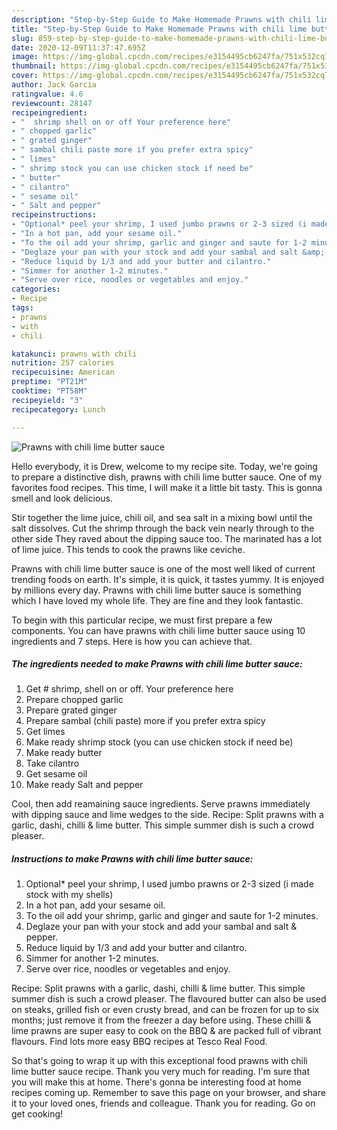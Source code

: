 ```yaml
---
description: "Step-by-Step Guide to Make Homemade Prawns with chili lime butter sauce"
title: "Step-by-Step Guide to Make Homemade Prawns with chili lime butter sauce"
slug: 859-step-by-step-guide-to-make-homemade-prawns-with-chili-lime-butter-sauce
date: 2020-12-09T11:37:47.695Z
image: https://img-global.cpcdn.com/recipes/e3154495cb6247fa/751x532cq70/prawns-with-chili-lime-butter-sauce-recipe-main-photo.jpg
thumbnail: https://img-global.cpcdn.com/recipes/e3154495cb6247fa/751x532cq70/prawns-with-chili-lime-butter-sauce-recipe-main-photo.jpg
cover: https://img-global.cpcdn.com/recipes/e3154495cb6247fa/751x532cq70/prawns-with-chili-lime-butter-sauce-recipe-main-photo.jpg
author: Jack Garcia
ratingvalue: 4.6
reviewcount: 28147
recipeingredient:
- "  shrimp shell on or off Your preference here"
- " chopped garlic"
- " grated ginger"
- " sambal chili paste more if you prefer extra spicy"
- " limes"
- " shrimp stock you can use chicken stock if need be"
- " butter"
- " cilantro"
- " sesame oil"
- " Salt and pepper"
recipeinstructions:
- "Optional* peel your shrimp, I used jumbo prawns or 2-3 sized (i made stock with my shells)"
- "In a hot pan, add your sesame oil."
- "To the oil add your shrimp, garlic and ginger and saute for 1-2 minutes."
- "Deglaze your pan with your stock and add your sambal and salt &amp; pepper."
- "Reduce liquid by 1/3 and add your butter and cilantro."
- "Simmer for another 1-2 minutes."
- "Serve over rice, noodles or vegetables and enjoy."
categories:
- Recipe
tags:
- prawns
- with
- chili

katakunci: prawns with chili 
nutrition: 257 calories
recipecuisine: American
preptime: "PT21M"
cooktime: "PT58M"
recipeyield: "3"
recipecategory: Lunch

---
```



![Prawns with chili lime butter sauce](https://img-global.cpcdn.com/recipes/e3154495cb6247fa/751x532cq70/prawns-with-chili-lime-butter-sauce-recipe-main-photo.jpg)

Hello everybody, it is Drew, welcome to my recipe site. Today, we're going to prepare a distinctive dish, prawns with chili lime butter sauce. One of my favorites food recipes. This time, I will make it a little bit tasty. This is gonna smell and look delicious.

Stir together the lime juice, chili oil, and sea salt in a mixing bowl until the salt dissolves. Cut the shrimp through the back vein nearly through to the other side They raved about the dipping sauce too. The marinated has a lot of lime juice. This tends to cook the prawns like ceviche.

Prawns with chili lime butter sauce is one of the most well liked of current trending foods on earth. It's simple, it is quick, it tastes yummy. It is enjoyed by millions every day. Prawns with chili lime butter sauce is something which I have loved my whole life. They are fine and they look fantastic.


To begin with this particular recipe, we must first prepare a few components. You can have prawns with chili lime butter sauce using 10 ingredients and 7 steps. Here is how you can achieve that.

<!--inarticleads1-->

##### The ingredients needed to make Prawns with chili lime butter sauce:

1. Get  # shrimp, shell on or off. Your preference here
1. Prepare  chopped garlic
1. Prepare  grated ginger
1. Prepare  sambal (chili paste) more if you prefer extra spicy
1. Get  limes
1. Make ready  shrimp stock (you can use chicken stock if need be)
1. Make ready  butter
1. Take  cilantro
1. Get  sesame oil
1. Make ready  Salt and pepper


Cool, then add reamaining sauce ingredients. Serve prawns immediately with dipping sauce and lime wedges to the side. Recipe: Split prawns with a garlic, dashi, chilli &amp; lime butter. This simple summer dish is such a crowd pleaser. 

<!--inarticleads2-->

##### Instructions to make Prawns with chili lime butter sauce:

1. Optional* peel your shrimp, I used jumbo prawns or 2-3 sized (i made stock with my shells)
1. In a hot pan, add your sesame oil.
1. To the oil add your shrimp, garlic and ginger and saute for 1-2 minutes.
1. Deglaze your pan with your stock and add your sambal and salt &amp; pepper.
1. Reduce liquid by 1/3 and add your butter and cilantro.
1. Simmer for another 1-2 minutes.
1. Serve over rice, noodles or vegetables and enjoy.


Recipe: Split prawns with a garlic, dashi, chilli &amp; lime butter. This simple summer dish is such a crowd pleaser. The flavoured butter can also be used on steaks, grilled fish or even crusty bread, and can be frozen for up to six months; just remove it from the freezer a day before using. These chilli &amp; lime prawns are super easy to cook on the BBQ &amp; are packed full of vibrant flavours. Find lots more easy BBQ recipes at Tesco Real Food. 

So that's going to wrap it up with this exceptional food prawns with chili lime butter sauce recipe. Thank you very much for reading. I'm sure that you will make this at home. There's gonna be interesting food at home recipes coming up. Remember to save this page on your browser, and share it to your loved ones, friends and colleague. Thank you for reading. Go on get cooking!
